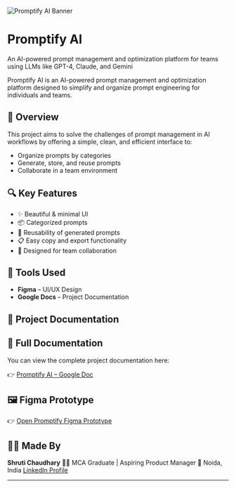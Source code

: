 ![Promptify AI Banner](A_2D_digital_graphic_design_features_branding_for_.png)

# Promptify AI

An AI-powered prompt management and optimization platform for teams using LLMs like GPT-4, Claude, and Gemini

Promptify AI is an AI-powered prompt management and optimization platform designed to simplify and organize prompt engineering for individuals and teams.

## 🧠 Overview

This project aims to solve the challenges of prompt management in AI workflows by offering a simple, clean, and efficient interface to:

- Organize prompts by categories
- Generate, store, and reuse prompts
- Collaborate in a team environment

## 🔍 Key Features

- ✨ Beautiful & minimal UI
- 📦 Categorized prompts
- 🔁 Reusability of generated prompts
- 📋 Easy copy and export functionality
- 🧩 Designed for team collaboration

## 🎨 Tools Used

- **Figma** – UI/UX Design
- **Google Docs** – Project Documentation

## 📁 Project Documentation

## 📄 Full Documentation

You can view the complete project documentation here:

👉 [Promptify AI – Google Doc](https://drive.google.com/file/d/1-6THvAwZs-c-Y78AdsOQAMlkVclJeJEG/view?usp=drivesdk)

## 🖼️ Figma Prototype

👉 [Open Promptify Figma Prototype](https://www.figma.com/proto/sYop5LcLly4HlbNkHQ47jj/Promptify.AI-UI-Design?node-id=1-2)

## 🙋‍♀️ Made By

**Shruti Chaudhary**
🧑‍💻 MCA Graduate | Aspiring Product Manager
📍 Noida, India
[LinkedIn Profile](https://www.linkedin.com/in/shrutichaudhary55555)

---
